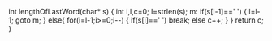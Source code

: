 int lengthOfLastWord(char* s) {
    int i,l,c=0;
    l=strlen(s);
    m:
    if(s[l-1]==' ')
    {
        l=l-1;
        goto m;
    }
    else{
    for(i=l-1;i>=0;i--)
    {
        if(s[i]==' ')
        break;
        else
        c++; 
    }
    }
    return c;
}
